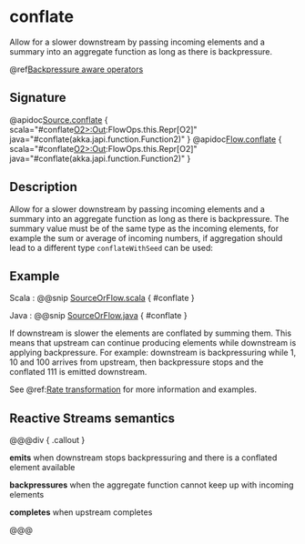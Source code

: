 # conflate

Allow for a slower downstream by passing incoming elements and a summary into an aggregate function as long as there is backpressure.

@ref[Backpressure aware operators](../index.md#backpressure-aware-operators)

## Signature

@apidoc[Source.conflate](Source) { scala="#conflate[O2&gt;:Out](aggregate:(O2,O2)=&gt;O2):FlowOps.this.Repr[O2]" java="#conflate(akka.japi.function.Function2)" }
@apidoc[Flow.conflate](Flow) { scala="#conflate[O2&gt;:Out](aggregate:(O2,O2)=&gt;O2):FlowOps.this.Repr[O2]" java="#conflate(akka.japi.function.Function2)" }


## Description

Allow for a slower downstream by passing incoming elements and a summary into an aggregate function as long as
there is backpressure. The summary value must be of the same type as the incoming elements, for example the sum or
average of incoming numbers, if aggregation should lead to a different type `conflateWithSeed` can be used:

## Example

Scala
:   @@snip [SourceOrFlow.scala](/gemini-docs/src/test/scala/docs/stream/operators/sourceorflow/Conflate.scala) { #conflate }

Java
:   @@snip [SourceOrFlow.java](/gemini-docs/src/test/java/jdocs/stream/operators/SourceOrFlow.java) { #conflate }

If downstream is slower the elements are conflated by summing them. This means that upstream can continue producing elements while downstream is applying backpressure. For example: downstream is backpressuring while 1, 10 and 100 arrives from upstream, then backpressure stops and the conflated 111 is emitted downstream.

See @ref:[Rate transformation](../../stream-rate.md#rate-transformation) for more information and examples.

## Reactive Streams semantics 

@@@div { .callout }

**emits** when downstream stops backpressuring and there is a conflated element available

**backpressures** when the aggregate function cannot keep up with incoming elements

**completes** when upstream completes

@@@

